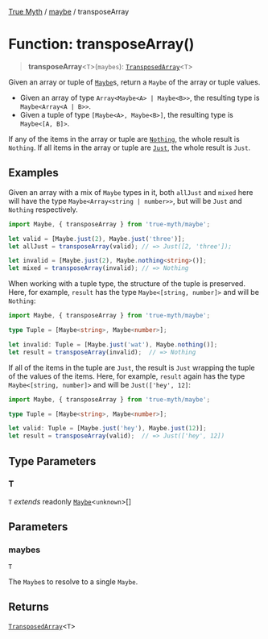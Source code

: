 [True Myth](../../index.md) / [maybe](../index.md) / transposeArray

# Function: transposeArray()

> **transposeArray**\<`T`\>(`maybes`): [`TransposedArray`](../type-aliases/TransposedArray.md)\<`T`\>

Given an array or tuple of [`Maybe`](../classes/Maybe.md)s, return a `Maybe` of the array
or tuple values.

-   Given an array of type `Array<Maybe<A> | Maybe<B>>`, the resulting type is
    `Maybe<Array<A | B>>`.
-   Given a tuple of type `[Maybe<A>, Maybe<B>]`, the resulting type is
    `Maybe<[A, B]>`.

If any of the items in the array or tuple are [`Nothing`](../interfaces/Nothing.md), the whole
result is `Nothing`. If all items in the array or tuple are [`Just`](../interfaces/Just.md),
the whole result is `Just`.

## Examples

Given an array with a mix of `Maybe` types in it, both `allJust` and `mixed`
here will have the type `Maybe<Array<string | number>>`, but will be `Just`
and `Nothing` respectively.

```ts
import Maybe, { transposeArray } from 'true-myth/maybe';

let valid = [Maybe.just(2), Maybe.just('three')];
let allJust = transposeArray(valid); // => Just([2, 'three']);

let invalid = [Maybe.just(2), Maybe.nothing<string>()];
let mixed = transposeArray(invalid); // => Nothing
```

When working with a tuple type, the structure of the tuple is preserved. Here,
for example, `result` has the type `Maybe<[string, number]>` and will be
`Nothing`:

```ts
import Maybe, { transposeArray } from 'true-myth/maybe';

type Tuple = [Maybe<string>, Maybe<number>];

let invalid: Tuple = [Maybe.just('wat'), Maybe.nothing()];
let result = transposeArray(invalid);  // => Nothing
```

If all of the items in the tuple are `Just`, the result is `Just` wrapping the
tuple of the values of the items. Here, for example, `result` again has the
type `Maybe<[string, number]>` and will be `Just(['hey', 12]`:

```ts
import Maybe, { transposeArray } from 'true-myth/maybe';

type Tuple = [Maybe<string>, Maybe<number>];

let valid: Tuple = [Maybe.just('hey'), Maybe.just(12)];
let result = transposeArray(valid);  // => Just(['hey', 12])
```

## Type Parameters

### T

`T` *extends* readonly [`Maybe`](../classes/Maybe.md)\<`unknown`\>[]

## Parameters

### maybes

`T`

The `Maybe`s to resolve to a single `Maybe`.

## Returns

[`TransposedArray`](../type-aliases/TransposedArray.md)\<`T`\>
